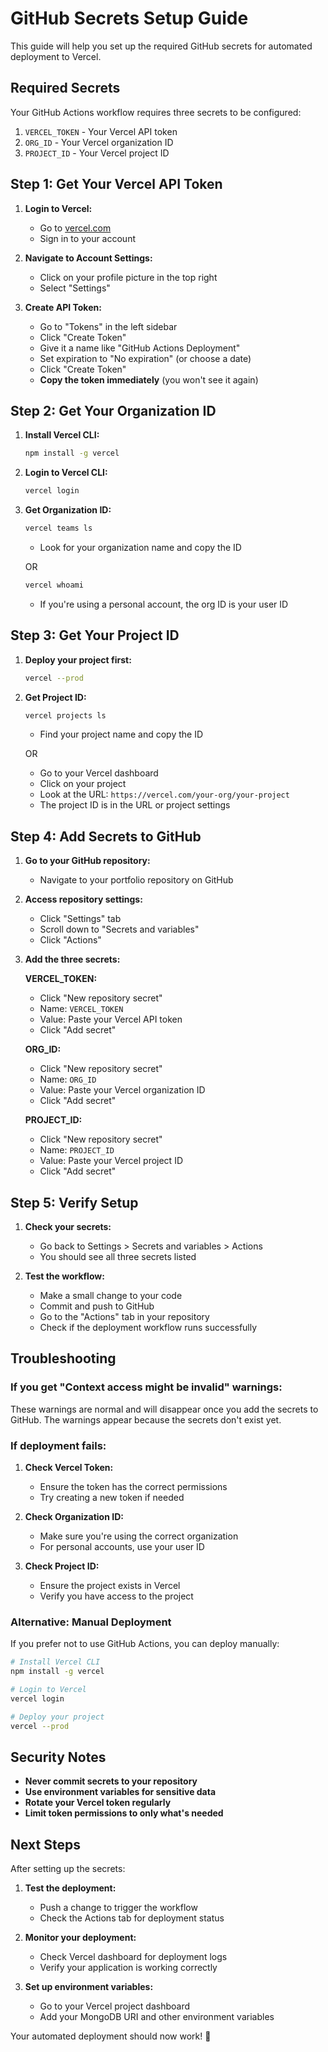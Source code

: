 # GitHub Secrets Setup Guide

This guide will help you set up the required GitHub secrets for automated deployment to Vercel.

## Required Secrets

Your GitHub Actions workflow requires three secrets to be configured:

1. `VERCEL_TOKEN` - Your Vercel API token
2. `ORG_ID` - Your Vercel organization ID
3. `PROJECT_ID` - Your Vercel project ID

## Step 1: Get Your Vercel API Token

1. **Login to Vercel:**

   - Go to [vercel.com](https://vercel.com)
   - Sign in to your account

2. **Navigate to Account Settings:**

   - Click on your profile picture in the top right
   - Select "Settings"

3. **Create API Token:**
   - Go to "Tokens" in the left sidebar
   - Click "Create Token"
   - Give it a name like "GitHub Actions Deployment"
   - Set expiration to "No expiration" (or choose a date)
   - Click "Create Token"
   - **Copy the token immediately** (you won't see it again)

## Step 2: Get Your Organization ID

1. **Install Vercel CLI:**

   ```bash
   npm install -g vercel
   ```

2. **Login to Vercel CLI:**

   ```bash
   vercel login
   ```

3. **Get Organization ID:**

   ```bash
   vercel teams ls
   ```

   - Look for your organization name and copy the ID

   OR

   ```bash
   vercel whoami
   ```

   - If you're using a personal account, the org ID is your user ID

## Step 3: Get Your Project ID

1. **Deploy your project first:**

   ```bash
   vercel --prod
   ```

2. **Get Project ID:**

   ```bash
   vercel projects ls
   ```

   - Find your project name and copy the ID

   OR

   - Go to your Vercel dashboard
   - Click on your project
   - Look at the URL: `https://vercel.com/your-org/your-project`
   - The project ID is in the URL or project settings

## Step 4: Add Secrets to GitHub

1. **Go to your GitHub repository:**

   - Navigate to your portfolio repository on GitHub

2. **Access repository settings:**

   - Click "Settings" tab
   - Scroll down to "Secrets and variables"
   - Click "Actions"

3. **Add the three secrets:**

   **VERCEL_TOKEN:**

   - Click "New repository secret"
   - Name: `VERCEL_TOKEN`
   - Value: Paste your Vercel API token
   - Click "Add secret"

   **ORG_ID:**

   - Click "New repository secret"
   - Name: `ORG_ID`
   - Value: Paste your Vercel organization ID
   - Click "Add secret"

   **PROJECT_ID:**

   - Click "New repository secret"
   - Name: `PROJECT_ID`
   - Value: Paste your Vercel project ID
   - Click "Add secret"

## Step 5: Verify Setup

1. **Check your secrets:**

   - Go back to Settings > Secrets and variables > Actions
   - You should see all three secrets listed

2. **Test the workflow:**
   - Make a small change to your code
   - Commit and push to GitHub
   - Go to the "Actions" tab in your repository
   - Check if the deployment workflow runs successfully

## Troubleshooting

### If you get "Context access might be invalid" warnings:

These warnings are normal and will disappear once you add the secrets to GitHub. The warnings appear because the secrets don't exist yet.

### If deployment fails:

1. **Check Vercel Token:**

   - Ensure the token has the correct permissions
   - Try creating a new token if needed

2. **Check Organization ID:**

   - Make sure you're using the correct organization
   - For personal accounts, use your user ID

3. **Check Project ID:**
   - Ensure the project exists in Vercel
   - Verify you have access to the project

### Alternative: Manual Deployment

If you prefer not to use GitHub Actions, you can deploy manually:

```bash
# Install Vercel CLI
npm install -g vercel

# Login to Vercel
vercel login

# Deploy your project
vercel --prod
```

## Security Notes

- **Never commit secrets to your repository**
- **Use environment variables for sensitive data**
- **Rotate your Vercel token regularly**
- **Limit token permissions to only what's needed**

## Next Steps

After setting up the secrets:

1. **Test the deployment:**

   - Push a change to trigger the workflow
   - Check the Actions tab for deployment status

2. **Monitor your deployment:**

   - Check Vercel dashboard for deployment logs
   - Verify your application is working correctly

3. **Set up environment variables:**
   - Go to your Vercel project dashboard
   - Add your MongoDB URI and other environment variables

Your automated deployment should now work! 🚀
